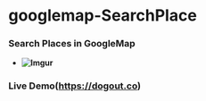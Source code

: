 # googlemap-SearchPlace
### Search Places in GoogleMap
* **![Imgur](https://github.com/timegold-websrc/googlemap-SearchPlace/blob/master/Screenshot_1.png)**		
### Live Demo(https://dogout.co)
